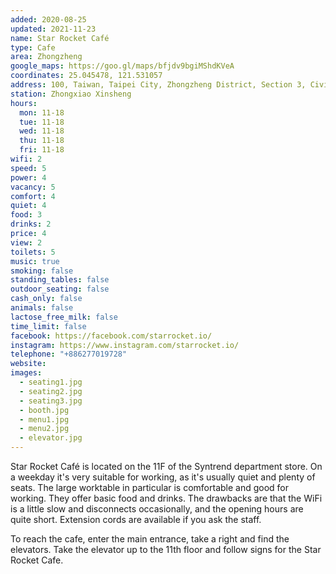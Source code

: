 ```yaml
---
added: 2020-08-25
updated: 2021-11-23
name: Star Rocket Café
type: Cafe
area: Zhongzheng
google_maps: https://goo.gl/maps/bfjdv9bgiMShdKVeA
coordinates: 25.045478, 121.531057
address: 100, Taiwan, Taipei City, Zhongzheng District, Section 3, Civic Blvd, 2號11樓
station: Zhongxiao Xinsheng
hours:
  mon: 11-18
  tue: 11-18
  wed: 11-18
  thu: 11-18
  fri: 11-18
wifi: 2
speed: 5
power: 4
vacancy: 5
comfort: 4
quiet: 4
food: 3
drinks: 2
price: 4
view: 2
toilets: 5
music: true
smoking: false
standing_tables: false
outdoor_seating: false
cash_only: false
animals: false
lactose_free_milk: false
time_limit: false
facebook: https://facebook.com/starrocket.io/
instagram: https://www.instagram.com/starrocket.io/
telephone: "+886277019728"
website:
images:
  - seating1.jpg
  - seating2.jpg
  - seating3.jpg
  - booth.jpg
  - menu1.jpg
  - menu2.jpg
  - elevator.jpg
---
```


Star Rocket Café is located on the 11F of the Syntrend department store. On a weekday it's very suitable for working, as it's usually quiet and plenty of seats. The large worktable in particular is comfortable and good for working. They offer basic food and drinks. The drawbacks are that the WiFi is a little slow and disconnects occasionally, and the opening hours are quite short. Extension cords are available if you ask the staff.

To reach the cafe, enter the main entrance, take a right and find the elevators. Take the elevator up to the 11th floor and follow signs for the Star Rocket Cafe.
